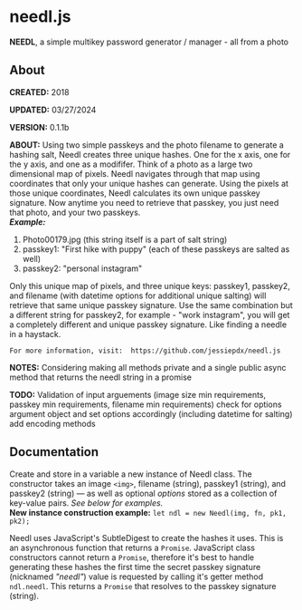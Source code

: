 # needl.js
**NEEDL**, a simple multikey password generator / manager - all from a photo

## About
**CREATED:**  2018

**UPDATED:**  03/27/2024

**VERSION:**  0.1.1b

**ABOUT:**  Using two simple passkeys and the photo filename to generate a hashing salt, Needl creates three unique hashes. One for the x axis, one for the y axis, and one as a modififer. 
Think of a photo as a large two dimensional map of pixels. Needl navigates through that map using coordinates that only your unique hashes can generate. 
Using the pixels at those unique coordinates, Needl calculates its own unique passkey signature. 
Now anytime you need to retrieve that passkey, you just need that photo, and your two passkeys.  
**_Example:_**  
1. Photo00179.jpg (this string itself is a part of salt string)  
2. passkey1:  "First hike with puppy"  (each of these passkeys are salted as well)  
3. passkey2:  "personal instagram"

Only this unique map of pixels, and three unique keys:  passkey1, passkey2, and filename (with datetime options for additional unique salting) 
will retrieve that same unique passkey signature. Use the same combination but a different string for passkey2, for example - "work instagram", 
you will get a completely different and unique passkey signature. 
Like finding a needle in a haystack.

    For more information, visit:  https://github.com/jessiepdx/needl.js

**NOTES:**  Considering making all methods private and a single public async method that returns the needl string in a promise

**TODO:**  Validation of input arguements (image size min requirements, passkey min requirements, filename min requirements) 
check for options argument object and set options accordingly (including datetime for salting) 
add encoding methods

## Documentation

Create and store in a variable a new instance of Needl class. 
The constructor takes an image `<img>`, filename (string), passkey1 (string), 
and passkey2 (string) — as well as optional _options_ stored as a collection
 of key-value pairs. *See below for examples.*  
**New instance construction example:**  `let ndl = new Needl(img, fn, pk1, pk2);`

Needl uses JavaScript's SubtleDigest to create the hashes it uses. 
This is an asynchronous function that returns a `Promise`. 
JavaScript class constructors cannot return a `Promise`, 
therefore it's best to handle generating these hashes the first time the 
secret passkey signature (nicknamed *"needl"*) value is requested by calling it's 
getter method `ndl.needl`. This returns a `Promise` that resolves to the 
passkey signature (string).
